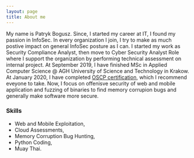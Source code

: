 ```yaml
---
layout: page
title: About me
---
```


My name is Patryk Bogusz. Since, I started my career at IT, I found my passion in InfoSec. In every organization I join, I try to make as much postive impact on general InfoSec posture as I can.
I started my work as Security Compliance Analyst, then move to Cyber Security Analyst Role where I support the organization by performing technical assessment on internal project.
At September 2019, I have finished MSc in Applied Computer Science @ AGH University of Science and Technology in Krakow. At January 2020, I have completed [OSCP certification](https://www.offensive-security.com/pwk-oscp/), which I recommend eveyone to take.
Now, I focus on offenisve security of web and mobile application and fuzzing of binaries to find memory corrupion bugs and generally make software more secure.


### Skills

- Web and Mobile Exploitation,
- Cloud Assessments,
- Memory Corruption Bug Hunting,
- Python Coding,
- Muay Thai.
